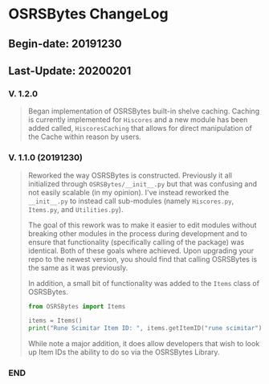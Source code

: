 # OSRSBytes ChangeLog
## Begin-date: 20191230
## Last-Update: 20200201

### V. 1.2.0
> 
> Began implementation of OSRSBytes built-in shelve caching.  Caching is currently implemented for `Hiscores` and a new module has been added called, `HiscoresCaching` that allows for direct manipulation of the Cache within reason by users.
> 

### V. 1.1.0 (20191230)
> 
> Reworked the way OSRSBytes is constructed.  Previously it all initialized through `OSRSBytes/__init__.py` but that was confusing and not easily scalable (in my opinion).  I've instead reworked the `__init__.py` to instead call sub-modules (namely `Hiscores.py`, `Items.py`,  and `Utilities.py`).  
> 
> The goal of this rework was to make it easier to edit modules without breaking other modules in the process during development and to ensure that functionality (specifically calling of the package) was identical.  Both of these goals where achieved.  Upon upgrading your repo to the newest version, you should find that calling OSRSBytes is the same as it was previously.
> 
> In addition, a small bit of functionality was added to the `Items` class of OSRSBytes.
> 
> ```python
> from OSRSBytes import Items
> 
> items = Items()
> print("Rune Scimitar Item ID: ", items.getItemID("rune scimitar"))
> ```
>
> While note a major addition, it does allow developers that wish to look up Item IDs the ability to do so via the OSRSBytes Library.
>

### END
